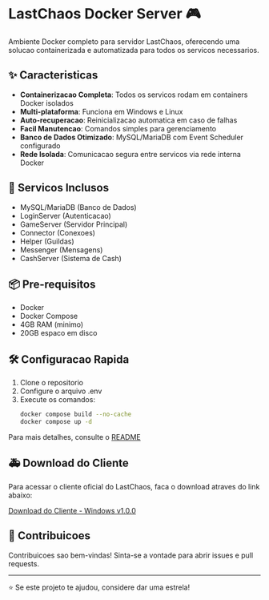 # LastChaos Docker Server 🎮

Ambiente Docker completo para servidor LastChaos, oferecendo uma solucao containerizada e automatizada para todos os servicos necessarios.

## ✨ Caracteristicas

- **Containerizacao Completa**: Todos os servicos rodam em containers Docker isolados
- **Multi-plataforma**: Funciona em Windows e Linux
- **Auto-recuperacao**: Reinicializacao automatica em caso de falhas
- **Facil Manutencao**: Comandos simples para gerenciamento
- **Banco de Dados Otimizado**: MySQL/MariaDB com Event Scheduler configurado
- **Rede Isolada**: Comunicacao segura entre servicos via rede interna Docker

## 🚀 Servicos Inclusos

- MySQL/MariaDB (Banco de Dados)
- LoginServer (Autenticacao)
- GameServer (Servidor Principal)
- Connector (Conexoes)
- Helper (Guildas)
- Messenger (Mensagens)
- CashServer (Sistema de Cash)

## 📦 Pre-requisitos

- Docker
- Docker Compose
- 4GB RAM (minimo)
- 20GB espaco em disco

## 🛠️ Configuracao Rapida

1. Clone o repositorio
2. Configure o arquivo .env
3. Execute os comandos:
    ```bash
    docker compose build --no-cache
    docker compose up -d
    ```

Para mais detalhes, consulte o [README](./Server/README.md)

## 🚑 Download do Cliente

Para acessar o cliente oficial do LastChaos, faca o download atraves do link abaixo:

[Download do Cliente - Windows v1.0.0](https://github.com/splt5k/Docker-LC/releases/tag/v1.0.0)

## 🤝 Contribuicoes

Contribuicoes sao bem-vindas! Sinta-se a vontade para abrir issues e pull requests.

---

⭐ Se este projeto te ajudou, considere dar uma estrela!

